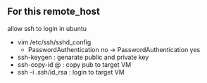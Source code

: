 ## For this remote_host
allow ssh to login in ubuntu
- vim /etc/ssh/sshd_config
  - PasswordAuthentication no -> PasswordAuthentication yes
- ssh-keygen : genarate public and private key
- ssh-copy-id <username>@<hostname> : copy pub to target VM 
- ssh -i .ssh/id_rsa : login to target VM

